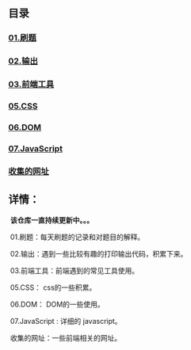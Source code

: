 <!--
 * @Author: your name
 * @Date: 2020-09-18 14:36:28
 * @LastEditTime: 2020-10-01 13:44:40
 * @LastEditors: your name
 * @Description: In User Settings Edit
 * @FilePath: \WEB\README.md
-->
## 目录

### 	[01.刷题](https://github.com/xjwnb/WEB/tree/master/01.刷题)

### 	[02.输出](https://github.com/xjwnb/WEB/tree/master/02.输出)	

### 	[03.前端工具](https://github.com/xjwnb/WEB/tree/master/03.前端工具)

### 	[05.CSS](https://github.com/xjwnb/WEB/tree/master/05.CSS/CSS3动画)

### 	[06.DOM](https://github.com/xjwnb/WEB/tree/master/06.DOM)

### 	[07.JavaScript](https://github.com/xjwnb/WEB/tree/master/07.JavaScript/01.HTML中的JavaScript)

### 	[收集的网址](https://github.com/xjwnb/WEB/tree/master/收集的网址)

## 详情：

​	**该仓库一直持续更新中。。。**

​	01.刷题：每天刷题的记录和对题目的解释。

​	02.输出：遇到一些比较有趣的打印输出代码，积累下来。

​	03.前端工具：前端遇到的常见工具使用。

​	05.CSS： css的一些积累。

​	06.DOM： DOM的一些使用。

​	07.JavaScript : 详细的 javascript。

​	收集的网址：一些前端相关的网址。